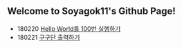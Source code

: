 ﻿## Welcome to Soyagok11's Github Page!


 * 180220 [Hello World를 100번 실행하기](Tasks/180220)
 * 180221 [구구단 출력하기](Tasks/180221)